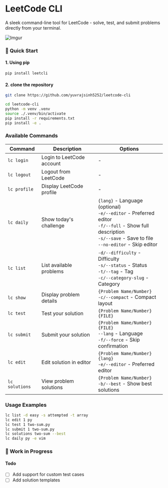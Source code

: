 # LeetCode CLI

A sleek command-line tool for LeetCode - solve, test, and submit problems directly from your terminal.

![Imgur](https://imgur.com/Nr2NqML.gif)

### 🚀 Quick Start

#### 1. Using pip

```bash
pip install leetcli
```

#### 2. clone the repository

```bash
git clone https://github.com/yuvrajsinh5252/leetcode-cli
```

```bash
cd leetcode-cli
python -m venv .venv
source ./.venv/bin/activate
pip install -r requirements.txt
pip install -e .
```

### Available Commands

| Command        | Description               | Options                                                                                                                                                                |
| -------------- | ------------------------- | ---------------------------------------------------------------------------------------------------------------------------------------------------------------------- |
| `lc login`     | Login to LeetCode account | -                                                                                                                                                                      |
| `lc logout`    | Logout from LeetCode      | -                                                                                                                                                                      |
| `lc profile`   | Display LeetCode profile  | -                                                                                                                                                                      |
| `lc daily`     | Show today's challenge    | `{lang}` - Language (optional)<br>`-e/--editor` - Preferred editor<br>`-f/--full` - Show full description<br>`-s/--save` - Save to file<br>`--no-editor` - Skip editor |
| `lc list`      | List available problems   | `-d/--difficulty` - Difficulty<br>`-s/--status` - Status<br>`-t/--tag` - Tag<br>`-c/--category-slug` - Category                                                        |
| `lc show`      | Display problem details   | `{Problem Name/Number}`<br>`-c/--compact` - Compact layout                                                                                                             |
| `lc test`      | Test your solution        | `{Problem Name/Number} {FILE}`                                                                                                                                         |
| `lc submit`    | Submit your solution      | `{Problem Name/Number} {FILE}`<br>`--lang` - Language<br>`-f/--force` - Skip confirmation                                                                              |
| `lc edit`      | Edit solution in editor   | `{Problem Name/Number} {lang}`<br>`-e/--editor` - Preferred editor                                                                                                     |
| `lc solutions` | View problem solutions    | `{Problem Name/Number}`<br>`-b/--best` - Show best solutions                                                                                                           |

### Usage Examples

```bash
lc list -d easy -s attempted -t array
lc edit 1 py
lc test 1 two-sum.py
lc submit 1 two-sum.py
lc solutions two-sum --best
lc daily py -e vim
```

### 🚧 Work in Progress

#### Todo

- [ ] Add support for custom test cases
- [ ] Add solution templates
